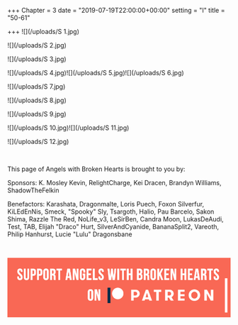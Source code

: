 +++
Chapter = 3
date = "2019-07-19T22:00:00+00:00"
setting = "I"
title = "50-61"

+++
![](/uploads/S 1.jpg)

![](/uploads/S 2.jpg)

![](/uploads/S 3.jpg)

![](/uploads/S 4.jpg)![](/uploads/S 5.jpg)![](/uploads/S 6.jpg)

![](/uploads/S 7.jpg)

![](/uploads/S 8.jpg)

![](/uploads/S 9.jpg)

![](/uploads/S 10.jpg)![](/uploads/S 11.jpg)

![](/uploads/S 12.jpg)

<br>

<p align="left">This page of Angels with Broken Hearts is brought to you by:</p>

<p align="left">Sponsors: K. Mosley Kevin, RelightCharge, Kei Dracen, Brandyn Williams, ShadowTheFelkin </p>

<p align="left">Benefactors: Karashata, Dragonmalte, Loris Puech, Foxon Silverfur, KiLEdEnNis, Smeck, "Spooky" Sly, Tsargoth, Halio, Pau Barcelo, Sakon Shima, Razzle The Red, NoLife_v3, LeSirBen, Candra Moon, LukasDeAudi, Test, TAB, Elijah "Draco" Hurt, SilverAndCyanide, BananaSplit2, Vareoth, Philip Hanhurst, Lucie "Lulu" Dragonsbane</p> <br>

![](/uploads/patreon-banner.jpg)